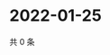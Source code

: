# 2022-01-25

共 0 条

<!-- BEGIN WEIBO -->
<!-- 最后更新时间 Tue Jan 25 2022 20:22:43 GMT+0800 (China Standard Time) -->

<!-- END WEIBO -->
